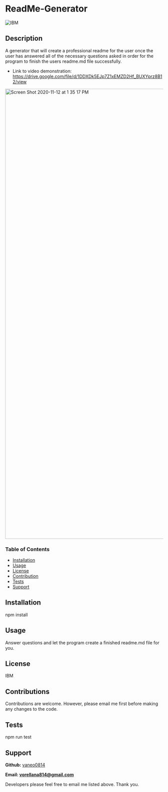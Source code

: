# ReadMe-Generator
![IBM](https://img.shields.io/badge/IBM-v1-brightgreen.svg)
  
## Description
A generator that will create a professional readme for the user once the user has answered all of the necessary questions asked in order for the program to finish the users readme.md file successfully.
* Link to video demonstration: https://drive.google.com/file/d/1DDXDk5EJp7Z1xEMZD2Hf_BUXYprz8B12/view

<img width="1433" alt="Screen Shot 2020-11-12 at 1 35 17 PM" src="https://user-images.githubusercontent.com/67250231/98981520-0b930b80-24ec-11eb-9309-14913d6ba13d.png">

  
  
### Table of Contents
* [Installation](#installation)
* [Usage](#usage)
* [License](#license)
* [Contribution](#contributions)
* [Tests](#tests)
* [Support](#support)
  
## Installation
npm install
  
## Usage
Answer questions and let the program create a finished readme.md file for you.
  
## License 
IBM
  
## Contributions
Contributions are welcome. However, please email me first before making any changes to the code.
  
## Tests
npm run test
  
## Support
**Github:** [vaneo0814](https://github.com/vaneo0814?tab=repositories)
  
  
**Email: vorellana814@gmail.com** 

Developers please feel free to email me listed above. Thank you.

